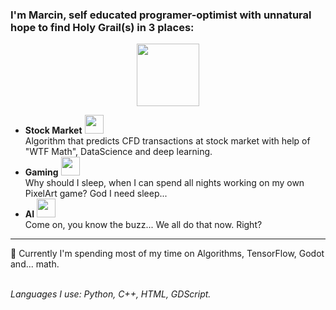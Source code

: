 
<!--
**Vasamir1/Vasamir1** is a ✨ _special_ ✨ repository because its `README.md` (this file) appears on your GitHub profile.

Here are some ideas to get you started:

- 🔭 I’m currently working on ...
- 🌱 I’m currently learning ...
- 👯 I’m looking to collaborate on ...
- 🤔 I’m looking for help with ...
- 💬 Ask me about ...
- 📫 How to reach me: ...
- 😄 Pronouns: ...
- ⚡ Fun fact: ...
-->

<h3>I'm Marcin, self educated programer-optimist with unnatural hope to find Holy Grail(s) in 3 places: </h3>
<div id="header" align="center">
  <img src="https://media.giphy.com/media/v1.Y2lkPTc5MGI3NjExbjhodGVwZDYzdm05bHdmcXBjNHJuY2czaHR5eWRjYzVoOTZkY3YycSZlcD12MV9pbnRlcm5hbF9naWZfYnlfaWQmY3Q9cw/kJV3yFjaVYtlP0CMOR/giphy.gif" width="100"/>
</div>
<ul>
  <li><strong>Stock Market</strong>
    <img src="https://github.githubassets.com/images/icons/emoji/unicode/1f4b5.png?v8" width=30/>
    <br>Algorithm that predicts CFD transactions at stock market with help of "WTF Math", DataScience and deep learning.</li>
  <li><strong>Gaming</strong>
    <img src="https://github.githubassets.com/images/icons/emoji/unicode/1f579.png?v8" width=30/>
    <br>Why should I sleep, when I can spend all nights working on my own PixelArt game? God I need sleep...</li>
  <li><strong>AI</strong>
    <img src="https://github.githubassets.com/images/icons/emoji/unicode/1f412.png?v8" width=30/>
    <br>Come on, you know the buzz... We all do that now. Right?</li>
</ul>
<hr>

<p>🔭 Currently I'm spending most of my time on Algorithms, TensorFlow, Godot and... math.</p>

<footer>
  <br><i>Languages I use: Python, C++, HTML, GDScript.</i>
</footer>

